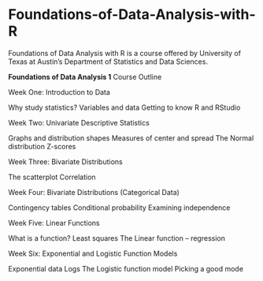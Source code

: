 # Foundations-of-Data-Analysis-with-R

Foundations of Data Analysis with R is a course offered by University of Texas at Austin’s Department of Statistics and Data Sciences.


**Foundations of Data Analysis 1**
Course Outline

Week One: Introduction to Data

Why study statistics?
Variables and data
Getting to know R and RStudio

Week Two: Univariate Descriptive Statistics

Graphs and distribution shapes
Measures of center and spread
The Normal distribution
Z-scores 

Week Three: Bivariate Distributions

The scatterplot
Correlation

Week Four: Bivariate Distributions (Categorical Data)

Contingency tables
Conditional probability
Examining independence

Week Five: Linear Functions

What is a function?
Least squares
The Linear function – regression 

Week Six: Exponential and Logistic Function Models

Exponential data
Logs
The Logistic function model
Picking a good mode
